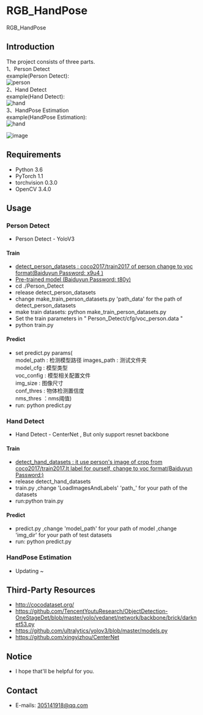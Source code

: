 # RGB_HandPose
RGB_HandPose
## Introduction
The project consists of three parts.  
1、Person Detect  
example(Person Detect):  
![person](https://github.com/XiangLiK/RGB_HandPose/raw/master/samples/person.png)  
2、Hand Detect  
example(Hand Detect):  
![hand](https://github.com/XiangLiK/RGB_HandPose/raw/master/samples/hand.png)   
3、HandPose Estimation  
example(HandPose Estimation):  
![hand](https://github.com/XiangLiK/RGB_HandPose/raw/master/samples/handpose.png)  

![image](https://github.com/XiangLiK/RGB_HandPose/raw/master/Gif/vedio_detect.gif)  

## Requirements  

* Python 3.6  
* PyTorch 1.1
* torchvision 0.3.0
* OpenCV 3.4.0

## Usage  
### Person Detect  
* Person Detect - YoloV3  
#### Train  
* [detect_person_datasets : coco2017/train2017 of person change to voc format(Baiduyun Password: x9u4 )](https://pan.baidu.com/s/1Z7RBbrmR9iRK61-RTy5E6A)  
* [Pre-trained model (Baiduyun Password: t80y) ](https://pan.baidu.com/s/1QFAKGIv1zAgDLRyJej8SJA)  
* cd ./Person_Detect  
* release detect_person_datasets
* change make_train_person_datasets.py 'path_data' for the path of detect_person_datasets
* make train datasets: python make_train_person_datasets.py
* Set the train parameters in " Person_Detect/cfg/voc_person.data "
* python train.py  

#### Predict  
* set predict.py params(  
  model_path : 检测模型路径
  images_path : 测试文件夹  
  model_cfg : 模型类型  
  voc_config : 模型相关配置文件  
  img_size : 图像尺寸    
  conf_thres : 物体检测置信度  
  nms_thres ：nms阈值)  
* run: python predict.py

### Hand Detect  
* Hand Detect - CenterNet , But only support resnet backbone  
#### Train  
* [detect_hand_datasets : it use person's image of crop from coco2017/train2017.It label for ourself, change to voc format(Baiduyun Password:)]()  
* release detect_hand_datasets  
* train.py ,change 'LoadImagesAndLabels' 'path_' for your path of the datasets  
* run:python train.py  
#### Predict
* predict.py ,change 'model_path' for your path of model ,change 'img_dir' for your path of test datasets
* run: python predict.py  

### HandPose Estimation  
* Updating ~  

## Third-Party Resources  
* http://cocodataset.org/
* https://github.com/TencentYoutuResearch/ObjectDetection-OneStageDet/blob/master/yolo/vedanet/network/backbone/brick/darknet53.py  
* https://github.com/ultralytics/yolov3/blob/master/models.py  
* https://github.com/xingyizhou/CenterNet  

## Notice  
* I hope that'll be helpful for you.

## Contact  
* E-mails: 305141918@qq.com
